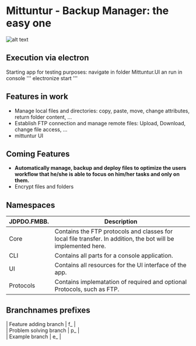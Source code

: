 # Mittuntur - Backup Manager: the easy one
![alt text](https://raw.githubusercontent.com/JDPDO/mittuntur/e_pictures/pic_overview.jpg)

## Execution via electron
  Starting app for testing purposes: navigate in folder Mittuntur.UI an run in console
  '''
  electronize start
  ''' 

## Features in work
- Manage local files and directories: copy, paste, move, change attributes, return folder content, ...
- Establish FTP connection and manage remote files: Upload, Download, change file access, ...
- mittuntur UI

## Coming Features
- **Automatically manage, backup and deploy files to optimize the users workflow that he/she is able to focus on him/her tasks and only on them.**
- Encrypt files and folders

## Namespaces
  | JDPDO.FMBB. | Description |
  | --- | --- |
  | Core | Contains the FTP protocols and classes for local file transfer. In addition, the bot will be implemented here. |
  | CLI | Contains all parts for a console application. |
  | UI | Contains all resources for the UI interface of the app. |
  | Protocols | Contains implematation of required and optional Protocols, such as FTP. |

## Branchnames prefixes
  | Feature adding branch | f_ |  
  | Problem solving branch | p_ |  
  | Example branch | e_ |

